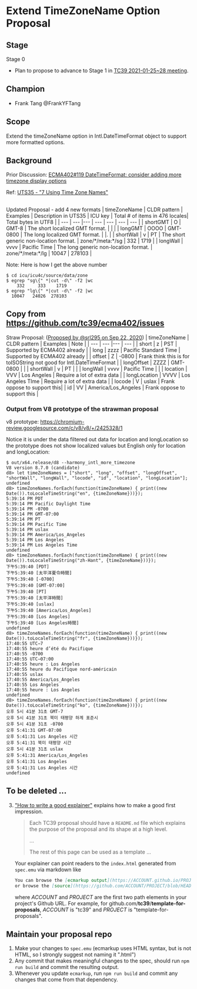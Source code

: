 # Extend TimeZoneName Option Proposal

<!--
 
  1.  Add a post-rewrite git hook to auto-rebuild the output on every commit:
      ```sh
      cp hooks/post-rewrite .git/hooks/post-rewrite
      chmod +x .git/hooks/post-rewrite
      ```
-->
## Stage 
Stage 0

* Plan to propose to advance to Stage 1 in [TC39 2021-01-25~28 meeting](https://github.com/tc39/agendas/blob/master/2021/01.md).


## Champion
* Frank Tang @FrankYFTang

## Scope
  Extend the timeZoneName option in Intl.DateTimeFormat object to support more formatted options.
  
## Background
Prior Discussion: [ECMA402#119 DateTimeFormat: consider adding more timezone display options](https://github.com/tc39/ecma402/issues/119)
 
Ref: [UTS35 - "7 Using Time Zone Names"](http://unicode.org/reports/tr35/tr35-dates.html#Using_Time_Zone_Names)
## 

Updated Proposal - add 4 new formats
| timeZoneName | CLDR pattern | Examples | Description in UTS35 | ICU key | Total # of items in 476 locales| Total bytes in UTF8 |
| --- | --- |--- | --- | --- | --- | --- |
| shortGMT | O | GMT-8  | The short localized GMT format. |  |  |
| longGMT  | OOOO | GMT-0800 | The long localized GMT format. |  |. |
| shortWall  | v | PT | The short generic non-location format. | zone/\*/meta:\*/sg | 332  | 1719  |
| longWall | vvvv | Pacific Time | The long generic non-location format. | zone/\*/meta:\*/lg | 10047 | 278103 | 

Note:
Here is how I get the above number

```
$ cd icu/icu4c/source/data/zone
$ egrep "sg\{" *|cut -d\" -f2 |wc
    332     333    1719
$ egrep "lg\{" *|cut -d\" -f2 |wc 
  10047   24026  278103 
```




## Copy from https://github.com/tc39/ecma402/issues
Straw Proposal: ([Proposed by @srl295  on Sep 22, 2020](https://github.com/tc39/ecma402/issues/119#issuecomment-696887550))
| timeZoneName | CLDR pattern | Examples | Note |
| --- | --- |--- | --- |
| short | z | PST  | Supported by ECMA402 already |
| long | zzzz | Pacific Standard Time  | Supported by ECMA402 already |
| offset | Z | -0800  | Frank think this is for toISOString not good for Intl.DateTimeFormat |
| longOffset  | ZZZZ | GMT-0800 |  |
| shortWall  | v | PT |  |
| longWall | vvvv | Pacific Time |  |
| location | VVV |	Los Angeles | Require a lot of extra data |
| longLocation | VVVV | Los Angeles TIme | Require a lot of extra data |
| locode | V | uslax |  Frank oppose to support this|
| id | VV	| America/Los_Angeles | Frank oppose to support this |

### Output from V8 prototype of the strawman proposal
v8 prototype: https://chromium-review.googlesource.com/c/v8/v8/+/2425328/1

Notice it is under the data filtered out data for location and longLocation so the prototype does not show localized values but English only for location and longLocation:
```
$ out/x64.release/d8 --harmony_intl_more_timezone
V8 version 8.7.0 (candidate)
d8> let timeZoneNames = ["short", "long", "offset", "longOffset", "shortWall", "longWall", "locode", "id", "location", "longLocation"];
undefined
d8> timeZoneNames.forEach(function(timeZoneName) { print((new Date()).toLocaleTimeString("en", {timeZoneName}))});
5:39:14 PM PDT
5:39:14 PM Pacific Daylight Time
5:39:14 PM -0700
5:39:14 PM GMT-07:00
5:39:14 PM PT
5:39:14 PM Pacific Time
5:39:14 PM uslax
5:39:14 PM America/Los_Angeles
5:39:14 PM Los Angeles
5:39:14 PM Los Angeles Time
undefined
d8> timeZoneNames.forEach(function(timeZoneName) { print((new Date()).toLocaleTimeString("zh-Hant", {timeZoneName}))});
下午5:39:40 [PDT]
下午5:39:40 [太平洋夏令時間]
下午5:39:40 [-0700]
下午5:39:40 [GMT-07:00]
下午5:39:40 [PT]
下午5:39:40 [太平洋時間]
下午5:39:40 [uslax]
下午5:39:40 [America/Los_Angeles]
下午5:39:40 [Los Angeles]
下午5:39:40 [Los Angeles時間]
undefined
d8> timeZoneNames.forEach(function(timeZoneName) { print((new Date()).toLocaleTimeString("fr", {timeZoneName}))});
17:40:55 UTC−7
17:40:55 heure d’été du Pacifique
17:40:55 -0700
17:40:55 UTC−07:00
17:40:55 heure : Los Angeles
17:40:55 heure du Pacifique nord-américain
17:40:55 uslax
17:40:55 America/Los_Angeles
17:40:55 Los Angeles
17:40:55 heure : Los Angeles
undefined
d8> timeZoneNames.forEach(function(timeZoneName) { print((new Date()).toLocaleTimeString("ko", {timeZoneName}))});
오후 5시 41분 31초 GMT-7
오후 5시 41분 31초 북미 태평양 하계 표준시
오후 5시 41분 31초 -0700
오후 5:41:31 GMT-07:00
오후 5:41:31 Los Angeles 시간
오후 5:41:31 북미 태평양 시간
오후 5시 41분 31초 uslax
오후 5:41:31 America/Los_Angeles
오후 5:41:31 Los Angeles
오후 5:41:31 Los Angeles 시간
undefined
```

## To be deleted ...
  3.  ["How to write a good explainer"][explainer] explains how to make a good first impression.

      > Each TC39 proposal should have a `README.md` file which explains the purpose
      > of the proposal and its shape at a high level.
      >
      > ...
      >
      > The rest of this page can be used as a template ...

      Your explainer can point readers to the `index.html` generated from `spec.emu`
      via markdown like

      ```markdown
      You can browse the [ecmarkup output](https://ACCOUNT.github.io/PROJECT/)
      or browse the [source](https://github.com/ACCOUNT/PROJECT/blob/HEAD/spec.emu).
      ```

      where *ACCOUNT* and *PROJECT* are the first two path elements in your project's Github URL.
      For example, for github.com/**tc39**/**template-for-proposals**, *ACCOUNT* is "tc39"
      and *PROJECT* is "template-for-proposals".


## Maintain your proposal repo

  1. Make your changes to `spec.emu` (ecmarkup uses HTML syntax, but is not HTML, so I strongly suggest not naming it ".html")
  1. Any commit that makes meaningful changes to the spec, should run `npm run build` and commit the resulting output.
  1. Whenever you update `ecmarkup`, run `npm run build` and commit any changes that come from that dependency.

  [explainer]: https://github.com/tc39/how-we-work/blob/HEAD/explainer.md
